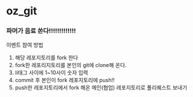 # oz_git
### 파머가 음료 쏜다!!!!!!!!!!!!!

이벤트 참여 방법 
1. 해당 레포지토리를 fork 한다
2. fork한 레포리지토리를 본인의 git에 clone해 온다.
3. li태그 사이에 1~10사이 숫자 입력 
4. commit 후 본인이 fork 레포지토리에 push!!
5. push한 레포지토리에서 fork 해온 메인(협업) 레포지토리로 풀리퀘스트 보내기
